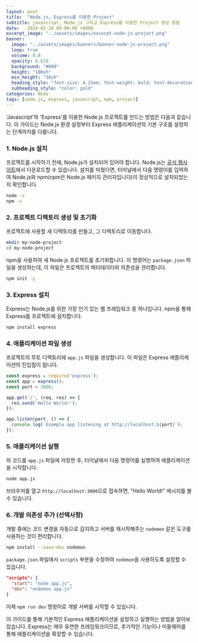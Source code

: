 ```yaml
---
layout: post
title:  "Node.js, Express를 이용한 Project"
subtitle: javascript, Node.js 그리고 Express를 이용한 Project 생성 방법
date:   2024-02-28 09:00:00 +0900
excerpt_image: "../assets/images/excerpt-node-js-project.png"
banner:
  image: "../assets/images/banners/banner-node-js-project.png"
  loop: true
  volume: 0.8
  opacity: 0.618
  background: "#000"
  height: "100vh"
  min_height: "38vh"
  heading_style: "font-size: 4.25em; font-weight: bold; text-decoration: underline"
  subheading_style: "color: gold"
categories: Node
tags: [node.js, express, javascript, npm, project]
---
```

'Javascript'와 'Express'를 이용한 Node.js 프로젝트를 만드는 방법은 다음과 같습니다. 이 가이드는 Node.js 환경 설정부터 Express 애플리케이션의 기본 구조를 설정하는 단계까지를 다룹니다.

### 1. Node.js 설치

프로젝트를 시작하기 전에, Node.js가 설치되어 있어야 합니다. Node.js는 [공식 웹사이트](https://nodejs.org/)에서 다운로드할 수 있습니다. 설치를 마쳤다면, 터미널에서 다음 명령어를 입력하여 Node.js와 npm(npm은 Node.js 패키지 관리자입니다)이 정상적으로 설치되었는지 확인합니다.

```bash
node -v
npm -v
```

### 2. 프로젝트 디렉토리 생성 및 초기화

프로젝트에 사용할 새 디렉토리를 만들고, 그 디렉토리로 이동합니다.

```bash
mkdir my-node-project
cd my-node-project
```

npm을 사용하여 새 Node.js 프로젝트를 초기화합니다. 이 명령어는 `package.json` 파일을 생성하는데, 이 파일은 프로젝트의 메타데이터와 의존성을 관리합니다.

```bash
npm init -y
```

### 3. Express 설치

Express는 Node.js를 위한 가장 인기 있는 웹 프레임워크 중 하나입니다. npm을 통해 Express를 프로젝트에 설치합니다.

```bash
npm install express
```

### 4. 애플리케이션 파일 생성

프로젝트의 루트 디렉토리에 `app.js` 파일을 생성합니다. 이 파일은 Express 애플리케이션의 진입점이 됩니다.

```javascript
const express = require('express');
const app = express();
const port = 3000;

app.get('/', (req, res) => {
  res.send('Hello World!');
});

app.listen(port, () => {
  console.log(`Example app listening at http://localhost:${port}`);
});
```

### 5. 애플리케이션 실행

위 코드를 `app.js` 파일에 저장한 후, 터미널에서 다음 명령어를 실행하여 애플리케이션을 시작합니다.

```bash
node app.js
```

브라우저를 열고 `http://localhost:3000`으로 접속하면, "Hello World!" 메시지를 볼 수 있습니다.

### 6. 개발 의존성 추가 (선택사항)

개발 중에는 코드 변경을 자동으로 감지하고 서버를 재시작해주는 `nodemon` 같은 도구를 사용하는 것이 편리합니다.

```bash
npm install --save-dev nodemon
```

`package.json` 파일에서 `scripts` 부분을 수정하여 `nodemon`을 사용하도록 설정할 수 있습니다.

```json
"scripts": {
  "start": "node app.js",
  "dev": "nodemon app.js"
}
```

이제 `npm run dev` 명령어로 개발 서버를 시작할 수 있습니다.

이 가이드를 통해 기본적인 Express 애플리케이션을 설정하고 실행하는 방법을 알아보았습니다. Express는 매우 유연한 프레임워크이므로, 추가적인 기능이나 미들웨어를 통해 애플리케이션을 확장할 수 있습니다.
